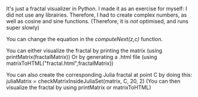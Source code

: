 It's just a fractal visualizer in Python.
I made it as an exercise for myself: I did not use any librairies.
Therefore, I had to create complex numbers, as well as cosine and sine functions.
(Therefore, it is *not* optimised, and runs super slowly)

You can change the equation in the *computeNext(z,c)* function.

You can either visualize the fractal by printing the matrix (using printMatrix(fractalMatrix))
Or by generating a .html file (using matrixToHTML("fractal.html",fractalMatrix))

You can also create the corresponding Julia fractal at point C by doing this:
juliaMatrix = checkMatrixInsideJuliaSet(matrix, C, 20, 2)
(You can then visualize the fractal by using printMatrix or matrixToHTML)
